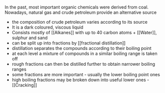 In the past, most important organic chemicals were derived from coal. Nowadays, natural gas and crude petroleum provide an alternative source

+ the composition of crude petroleum varies according to its source
+ It is a dark coloured, viscous liquid
+ Consists mostly of [[Alkanes]] with up to 40 carbon atoms + [[Water]], sulphur and sand
+ can be split up into fractions by [[fractional distillation]] 
+ distillation separates the compounds according to their boiling point
+ at each level a mixture of compounds in a similar boiling range is taken off
+ rough fractions can then be distilled further to obtain narrower boiling ranges
+ some fractions are more important - usually the lower boiling point ones
+ high boiling fractions may be broken down into useful lower ones - [[Cracking]] 